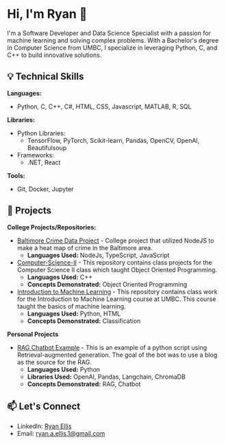 # Hi, I'm Ryan 👋

I'm a Software Developer and Data Science Specialist with a passion for machine learning and solving complex problems. With a Bachelor's degree in Computer Science from UMBC, I specialize in leveraging Python, C, and C++ to build innovative solutions.

## 💡 Technical Skills
**Languages:**
- Python, C, C++, C#, HTML, CSS, Javascript, MATLAB, R, SQL

**Libraries:**
-  Python Libraries: 
    - TensorFlow, PyTorch, Scikit-learn, Pandas, OpenCV, OpenAI, Beautifulsoup
- Frameworks:
    - .NET, React

**Tools:**
- Git, Docker, Jupyter


## 🚀 Projects
<!-- 
- [Project Name](link) - Brief description, technologies used.
-->
**College Projects/Repositories:**
- [Baltimore Crime Data Project](https://github.com/jacob5469/cs447) - College project that utilized NodeJS to make a heat map of crime in the Baltimore area.
  - **Languages Used:** NodeJs, TypeScript, JavaScript
- [Computer-Science-II](https://github.com/Codeblockz/Computer-Science-II) - This repository contains class projects for the Computer Science II class which taught Object Oriented Programming.
  - **Languages Used:** C++
  - **Concepts Demonstrated:** Object Oriented Programming
- [Introduction to Machine Learning](https://github.com/Codeblockz/UMBC-CMSC-478-Fall-2019) - This repository contains class work for the Introduction to Machine Learning course at UMBC. This course taught the basics of machine learning.
  - **Languages Used:** Python, HTML
  - **Concepts Demonstrated:** Classification

**Personal Projects**
- [RAG Chatbot Example](https://github.com/Codeblockz/Data-Science-Self-Projects/tree/main/Chat%20bots) - This is an example of a python script using Retrieval-augmented generation. The goal of the bot was to use a blog as the source for the RAG.
  - **Languages Used:** Python
  - **Libraries Used:** OpenAI, Pandas, Langchain, ChromaDB
  - **Concepts Demonstrated:** RAG, Chatbot

<!--
## 🏆 Achievements
- Certified Data Scientist from IBM
- Winner of ABC Hackathon
-->
## 📫 Let's Connect
- LinkedIn: [Ryan Ellis](https://www.linkedin.com/in/ryan-a-ellis/)
- Email: ryan.a.ellis.1@gmail.com
<!--
**Codeblockz/Codeblockz** is a ✨ _special_ ✨ repository because its `README.md` (this file) appears on your GitHub profile.

Here are some ideas to get you started:

- 🔭 I’m currently working on ...
- 🌱 I’m currently learning ...
- 👯 I’m looking to collaborate on ...
- 🤔 I’m looking for help with ...
- 💬 Ask me about ...
- 📫 How to reach me: ...
- 😄 Pronouns: ...
- ⚡ Fun fact: ...
-->
